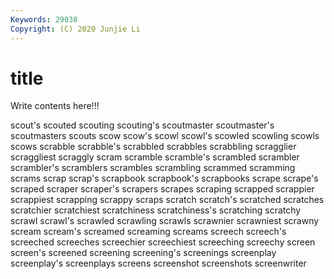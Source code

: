 ```yaml
---
Keywords: 29038
Copyright: (C) 2020 Junjie Li
---
```


# title

Write contents here!!!
 
scout's 
scouted 
scouting 
scouting's 
scoutmaster 
scoutmaster's 
scoutmasters 
scouts
scow 
scow's 
scowl 
scowl's 
scowled 
scowling 
scowls 
scows 
scrabble 
scrabble's
scrabbled 
scrabbles 
scrabbling 
scragglier 
scraggliest 
scraggly 
scram 
scramble 
scramble's 
scrambled
scrambler 
scrambler's 
scramblers 
scrambles 
scrambling 
scrammed 
scramming 
scrams 
scrap 
scrap's
scrapbook 
scrapbook's 
scrapbooks 
scrape 
scrape's 
scraped 
scraper 
scraper's 
scrapers 
scrapes
scraping 
scrapped 
scrappier 
scrappiest 
scrapping 
scrappy 
scraps 
scratch 
scratch's 
scratched
scratches 
scratchier 
scratchiest 
scratchiness 
scratchiness's 
scratching 
scratchy 
scrawl 
scrawl's 
scrawled
scrawling 
scrawls 
scrawnier 
scrawniest 
scrawny 
scream 
scream's 
screamed 
screaming 
screams
screech 
screech's 
screeched 
screeches 
screechier 
screechiest 
screeching 
screechy 
screen 
screen's
screened 
screening 
screening's 
screenings 
screenplay 
screenplay's 
screenplays 
screens 
screenshot 
screenshots
screenwriter 
